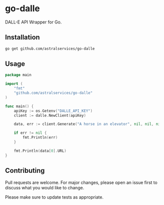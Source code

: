 # go-dalle

DALL-E API Wrapper for Go.

## Installation

```bash
go get github.com/astralservices/go-dalle
```

## Usage

```go
package main

import (
    "fmt"
    "github.com/astralservices/go-dalle"
)

func main() {
    apiKey := os.Getenv("DALLE_API_KEY")
	client := dalle.NewClient(apiKey)

	data, err := client.Generate("A horse in an elevator", nil, nil, nil, nil)

    if err != nil {
        fmt.Println(err)
    }

    fmt.Println(data[0].URL)
}
```

## Contributing

Pull requests are welcome. For major changes, please open an issue first to discuss what you would like to change.

Please make sure to update tests as appropriate.
